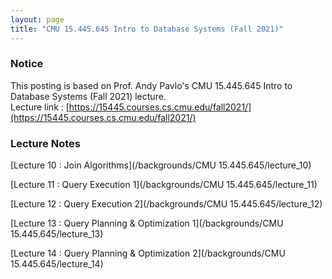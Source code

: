 ```yaml
---
layout: page
title: "CMU 15.445.645 Intro to Database Systems (Fall 2021)"
---
```


### Notice

This posting is based on Prof. Andy Pavlo's CMU 15.445.645 Intro to Database Systems (Fall 2021) lecture. <br>
Lecture link : [https://15445.courses.cs.cmu.edu/fall2021/](https://15445.courses.cs.cmu.edu/fall2021/)

### Lecture Notes

[Lecture 10 : Join Algorithms](/backgrounds/CMU 15.445.645/lecture_10)

[Lecture 11 : Query Execution 1](/backgrounds/CMU 15.445.645/lecture_11)

[Lecture 12 : Query Execution 2](/backgrounds/CMU 15.445.645/lecture_12)

[Lecture 13 : Query Planning & Optimization 1](/backgrounds/CMU 15.445.645/lecture_13)

[Lecture 14 : Query Planning & Optimization 2](/backgrounds/CMU 15.445.645/lecture_14)


